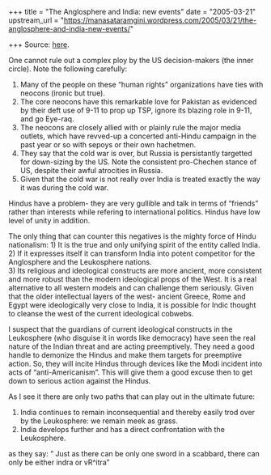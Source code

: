 +++
title = "The Anglosphere and India: new events"
date = "2005-03-21"
upstream_url = "https://manasataramgini.wordpress.com/2005/03/21/the-anglosphere-and-india-new-events/"

+++
Source: [here](https://manasataramgini.wordpress.com/2005/03/21/the-anglosphere-and-india-new-events/).

One cannot rule out a complex ploy by the US decision-makers (the inner
circle). Note the following carefully:  
1) Many of the people on these “human rights” organizations have ties
with neocons (ironic but true).  
2) The core neocons have this remarkable love for Pakistan as evidenced
by their deft use of 9-11 to prop up TSP, ignore its blazing role in
9-11, and go Eye-raq.  
3) The neocons are closely allied with or plainly rule the major media
outlets, which have revved-up a concerted anti-Hindu campaign in the
past year or so with sepoys or their own hachetmen.  
4) They say that the cold war is over, but Russia is persistantly
targetted for down-sizing by the US. Note the consistent pro-Chechen
stance of US, despite their awful atrocities in Russia.  
5) Given that the cold war is not really over India is treated exactly
the way it was during the cold war.

Hindus have a problem- they are very gullible and talk in terms of
“friends” rather than interests while refering to international
politics. Hindus have low level of unity in addition.

The only thing that can counter this negatives is the mighty force of
Hindu nationalism: 1) It is the true and only unifying spirit of the
entity called India.  
2) If it expresses itself it can transform India into potent competitor
for the Anglosphere and the Leukosphere nations.  
3) Its religious and ideological constructs are more ancient, more
consistent and more robust than the modern ideological props of the
West. It is a real alternative to all western models and can challenge
them seriously. Given that the older intellectual layers of the west-
ancient Greece, Rome and Egypt were ideologically very close to India,
it is possible for Indic thought to cleanse the west of the current
ideological cobwebs.

I suspect that the guardians of current ideological constructs in the
Leukosphere (who disguise it in words like democracy) have seen the real
nature of the Indian threat and are acting preemptively. They need a
good handle to demonize the Hindus and make them targets for preemptive
action. So, they will incite Hindus through devices like the Modi
incident into acts of “anti-Americanism”. This will give them a good
excuse then to get down to serious action against the Hindus.

As I see it there are only two paths that can play out in the ultimate
future:  
1) India continues to remain inconsequential and thereby easily trod
over by the Leukosphere: we remain meek as grass.  
2) India develops further and has a direct confrontation with the
Leukosphere.

as they say: ” Just as there can be only one sword in a scabbard, there
can only be either indra or vR^itra”

